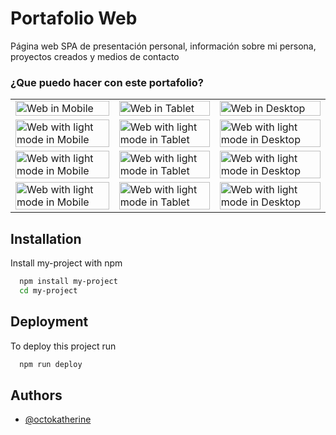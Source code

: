 # Portafolio Web

Página web SPA de presentación personal, información sobre mi persona, proyectos creados y medios de contacto

### ¿Que puedo hacer con este portafolio?
<!-- SCREENSHOTS -->

<table>
    <tr>
      <td>
          <img src="./readme/Inicio/mobile.3" width="100%" title="Web in Mobile"  />
      </td>
      <td>
          <img src="./readme/Inicio/tablet.3" width="100%" title="Web in Tablet"/>
      </td>
      <td>
          <img src="./readme/Inicio/3" width="100%" title="Web in Desktop"/>
      </td>
    </tr>
    <tr>
      <td>
          <img src="./readme/Sobre-mi/1" width="100%" title="Web with light mode in Mobile"  />
      </td>
      <td>
          <img src="./readme/Sobre-mi/2" width="100%" title="Web with light mode in Tablet"/>
      </td>
      <td>
          <img src="./readme/Sobre-mi/3" width="100%" title="Web with light mode in Desktop"/>
      </td>
    </tr>
  <tr>
      <td>
          <img src="./readme/Proyectos/1" width="100%" title="Web with light mode in Mobile"  />
      </td>
      <td>
          <img src="./readme/Proyectos/2" width="100%" title="Web with light mode in Tablet"/>
      </td>
      <td>
          <img src="./readme/Proyectos/3" width="100%" title="Web with light mode in Desktop"/>
      </td>
    </tr>
  <tr>
      <td>
          <img src="./readme/Contacto/1" width="100%" title="Web with light mode in Mobile"  />
      </td>
      <td>
          <img src="./readme/Contacto/2" width="100%" title="Web with light mode in Tablet"/>
      </td>
      <td>
          <img src="./readme/Contacto/3" width="100%" title="Web with light mode in Desktop"/>
      </td>
    </tr>
</table>


## Installation

Install my-project with npm

```bash
  npm install my-project
  cd my-project
```
    
## Deployment

To deploy this project run

```bash
  npm run deploy
```


## Authors

- [@octokatherine](https://www.github.com/octokatherine)


